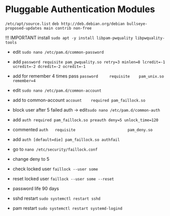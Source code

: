 # Pluggable Authentication Modules


`/etc/apt/source.list`
`deb http://deb.debian.org/debian bullseye-proposed-updates main contrib non-free`

!!! IMPORTANT install `sudo apt -y install libpam-pwquality libpwquality-tools`


* edit `sudo nano /etc/pam.d/common-password`
* add `password requisite pam_pwquality.so retry=3 minlen=8 lcredit=-1 ucredit=-2 dcredit=-2 ocredit=-1`
* add for remember 4 times pass `password     requisite    pam_unix.so remember=4`


* edit `sudo nano /etc/pam.d/common-account`
* add to common-account `account    required pam_faillock.so`
* block user after 5 failed auth -> edit`sudo nano /etc/pam.d/common-auth`
* add `auth required pam_faillock.so preauth deny=5 unlock_time=120`
* commented `auth   requisite                       pam_deny.so`
* add `auth [default=die] pam_faillock.so authfail`
* go to `nano /etc/security/faillock.conf`
* change deny to 5
* check locked user `faillock --user some`
* reset locked user `faillock --user some --reset`

* password life 90 days 



* sshd restart `sudo systemctl restart sshd`
* pam restart `sudo systemctl restart systemd-logind`




